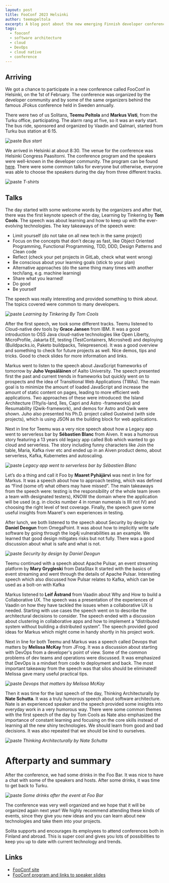 ```yaml
---
layout: post
title: FooConf 2023 Helsinki
author: teemupeltola
excerpt: A blog post about the new emerging Finnish developer conference, FooConf 2023 Helsinki, held 1.2.2023
tags:
  - fooconf
  - software architecture
  - cloud
  - DevOps
  - cloud native
  - conference
---
```


## Arriving

We got a chance to participate in a new conference called FooConf in Helsinki, on the 1st of February. The conference was organized by the developer community and by some of the same organizers behind the famous JFokus conference held in Sweden annually.

There were two of us Solitans, **Teemu Peltola** and **Markus Visti**, from the Turku office, participating. The alarm rang at five, so it was an early start. The bus ride, sponsored and organized by Vaadin and Qalmari, started from Turku bus station at 6:15.

![paste](/img/2023-fooconf/fooconf2023_1.jpg)
_Bus start_

We arrived in Helsinki at about 8:30. The venue for the conference was Helsinki Congress Paasitorni. The conference program and the speakers were well-known in the developer community. The program can be found [here](https://www.fooconf.fi/schedule). There were some common talks for everyone but otherwise, everyone was able to choose the speakers during the day from three different tracks.

![paste](/img/2023-fooconf/fooconf2023_2.jpg)
_T-shirts_

## Talks

The day started with some welcome words by the organizers and after that, there was the first keynote speech of the day, Learning by Tinkering by **Tom Cools**. The speech was about learning and how to keep up with the ever-evolving technologies. The key takeaways of the speech were:

- Limit yourself (do not take on all new tech in the same project)
- Focus on the concepts that don't decay as fast, like Object Oriented Programming, Functional Programming, TDD, DDD, Design Patterns and Clean code
- Reflect (check your pet projects in GitLab, check what went wrong)
- Be conscious about your learning goals (stick to your plan)
- Alternative approaches (do the same thing many times with another tech/lang, e.g. machine learning)
- Share what you learned!
- Do good
- Be yourself

The speech was really interesting and provided something to think about. The topics covered were common to many developers.

![paste](/img/2023-fooconf/fooconf2023_4.jpg)
_Learning by Tinkering By Tom Cools_

After the first speech, we took some different tracks. Teemu listened to Cloud-native dev tools by **Grace Jansen** from IBM. It was a good introduction to OSS Java cloud-native technologies like Open Liberty, MicroProfile, Jakarta EE, testing (TestContainers, Microshed) and deploying (Buildpacks.io, Paketo buildpacks, Telepresence). It was a good overview and something to check for future projects as well. Nice demos, tips and tricks. Good to check slides for more information and links.

Markus went to listen to the speech about JavaScript frameworks of tomorrow by **Juho Vepsäläinen** of Aalto University. The speech presented first the past and current trends in frameworks but quickly went on to prospects and the idea of Transitional Web Applications (TWAs). The main goal is to minimize the amount of loaded JavaScript and increase the amount of static content on pages, leading to more efficient web applications. Two approaches of these were introduced: the Island Architecture (11ty/is-land, îles, Capri and Astro -frameworks) and Resumability (Qwik-framework), and demos for Astro and Qwik were shown. Juho also presented his Ph.D. project called Gustwind (with side projects), which is using JSON as the building block for web applications.

Next in line for Teemu was a very nice speech about how a Legacy app went to serverless bar by **Sébastien Blanc** from Aiven. It was a humorous story featuring a 13 years old legacy app called Bob which wanted to go cloud and serverless. The story including funny characters like Join the table, Maria, Kafka river etc and ended up in an Aiven product demo, about serverless, Kafka, Kubernetes and autoscaling.

![paste](/img/2023-fooconf/fooconf2023_5.jpg)
_Legacy app went to serverless bar by Sébastien Blanc_

Let’s do a thing and call it Foo by **Maaret Pyhäjärvi** was next in line for Markus. It was a speech about how to approach testing, which was defined as “Find (some of) what others may have missed”. The main takeaways from the speech were: testing is the responsibility of the whole team (even a team with designated testers), KNOW the domain where the application will be used (e.g. in clocks number 4 in roman numerals is IIII not IV) and choosing the right level of test coverage. Finally, the speech gave some useful insights from Maaret's own experiences in testing.

After lunch, we both listened to the speech about Security by design by **Daniel Deogun** from OmegaPoint. It was about how to implicitly write safe software by going through the log4j vulnerabilities as an example. We learned that good design mitigates risks but not fully. There was a good discussion about what is safe and what is not.

![paste](/img/2023-fooconf/fooconf2023_6.jpg)
_Security by design by Daniel Deogun_

Teemu continued with a speech about Apache Pulsar, an event streaming platform by **Mary Grygleski** from DataStax It started with the basics of event streaming and went through the details of Apache Pulsar. Interesting speech which also discussed how Pulsar relates to Kafka, which can be used as a bolt-on with Kafka

Markus listened to **Leif Åstrand** from Vaadin about Why and How to build a Collaborative UX. The speech was a presentation of the experiences of Vaadin on how they have tackled the issues when a collaborative UX is needed. Starting with use cases the speech went on to describe the architectural decisions to consider. The speech ended with a discussion about clustering in collaborative apps and how to implement a “distributed system without building a distributed system”. The speech provided good ideas for Markus which might come in handy shortly in his project work.

Next in line for both Teemu and Markus was a speech called Devops that matters by **Melissa McKay** from JFrog. It was a discussion about starting with DevOps from a developer's point of view. Some of the common problems of dev teams and operations were discussed. It was emphasized that DevOps is a mindset from code to deployment and back. The most important takeaway from the speech was that silos should be eliminated! Melissa gave many useful practical tips.

![paste](/img/2023-fooconf/fooconf2023_7.jpg)
_Devops that matters by Melissa McKay_

Then it was time for the last speech of the day, Thinking Architecturally by **Nate Schutta**. It was a truly humorous speech about software architecture. Nate is an experienced speaker and the speech provided some insights into everyday work in a very humorous way. There were some common themes with the first speech of the day by Tom Cools as Nate also emphasized the importance of constant learning and focusing on the core skills instead of learning all the new shiny technologies. We should learn from good and bad decisions. It was also repeated that we should be kind to ourselves.

![paste](/img/2023-fooconf/fooconf2023_8.jpg)
_Thinking Architecturally by Nate Schutta_

# Afterparty and summary

After the conference, we had some drinks in the Foo Bar. It was nice to have a chat with some of the speakers and hosts. After some drinks, it was time to get back to Turku.

![paste](/img/2023-fooconf/fooconf2023_9.jpg)
_Some drinks after the event at Foo Bar_

The conference was very well organized and we hope that it will be organized again next year! We highly recommend attending these kinds of events, since they give you new ideas and you can learn about new technologies and take them into your projects.

Solita supports and encourages its employees to attend conferences both in Finland and abroad. This is super cool and gives you lots of possibilities to keep you up to date with current technology and trends.

## Links

- [FooConf site](https://fooconf.fi)
- [FooConf program and links to speaker slides](https://www.fooconf.fi/schedule)
